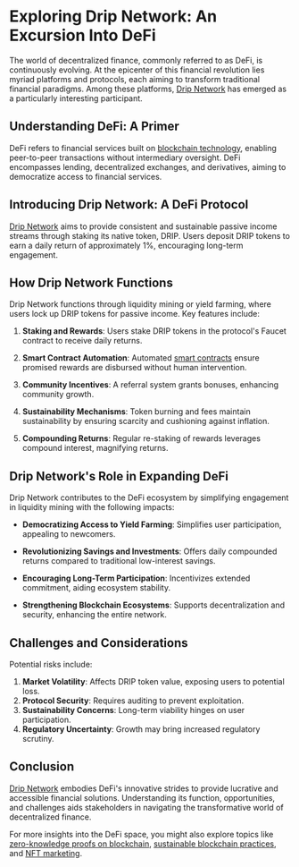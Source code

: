 # Exploring Drip Network: An Excursion Into DeFi

The world of decentralized finance, commonly referred to as DeFi, is continuously evolving. At the epicenter of this financial revolution lies myriad platforms and protocols, each aiming to transform traditional financial paradigms. Among these platforms, [Drip Network](https://drip.community/) has emerged as a particularly interesting participant.

## Understanding DeFi: A Primer

DeFi refers to financial services built on [blockchain technology](https://www.license-token.com/wiki/what-is-blockchain), enabling peer-to-peer transactions without intermediary oversight. DeFi encompasses lending, decentralized exchanges, and derivatives, aiming to democratize access to financial services.

## Introducing Drip Network: A DeFi Protocol

[Drip Network](https://drip.community/) aims to provide consistent and sustainable passive income streams through staking its native token, DRIP. Users deposit DRIP tokens to earn a daily return of approximately 1%, encouraging long-term engagement.

## How Drip Network Functions

Drip Network functions through liquidity mining or yield farming, where users lock up DRIP tokens for passive income. Key features include:

1. **Staking and Rewards**: Users stake DRIP tokens in the protocol's Faucet contract to receive daily returns.
   
2. **Smart Contract Automation**: Automated [smart contracts](https://www.license-token.com/wiki/smart-contracts-on-blockchain) ensure promised rewards are disbursed without human intervention.

3. **Community Incentives**: A referral system grants bonuses, enhancing community growth.

4. **Sustainability Mechanisms**: Token burning and fees maintain sustainability by ensuring scarcity and cushioning against inflation.

5. **Compounding Returns**: Regular re-staking of rewards leverages compound interest, magnifying returns.

## Drip Network's Role in Expanding DeFi

Drip Network contributes to the DeFi ecosystem by simplifying engagement in liquidity mining with the following impacts:

- **Democratizing Access to Yield Farming**: Simplifies user participation, appealing to newcomers.

- **Revolutionizing Savings and Investments**: Offers daily compounded returns compared to traditional low-interest savings.

- **Encouraging Long-Term Participation**: Incentivizes extended commitment, aiding ecosystem stability.

- **Strengthening Blockchain Ecosystems**: Supports decentralization and security, enhancing the entire network.

## Challenges and Considerations

Potential risks include:

1. **Market Volatility**: Affects DRIP token value, exposing users to potential loss.
2. **Protocol Security**: Requires auditing to prevent exploitation.
3. **Sustainability Concerns**: Long-term viability hinges on user participation.
4. **Regulatory Uncertainty**: Growth may bring increased regulatory scrutiny.

## Conclusion

[Drip Network](https://drip.community/) embodies DeFi's innovative strides to provide lucrative and accessible financial solutions. Understanding its function, opportunities, and challenges aids stakeholders in navigating the transformative world of decentralized finance.

For more insights into the DeFi space, you might also explore topics like [zero-knowledge proofs on blockchain](https://www.license-token.com/wiki/zero-knowledge-proofs-on-blockchain), [sustainable blockchain practices](https://www.license-token.com/wiki/sustainable-blockchain-practices), and [NFT marketing](https://www.license-token.com/wiki/what-is-nft-marketing).